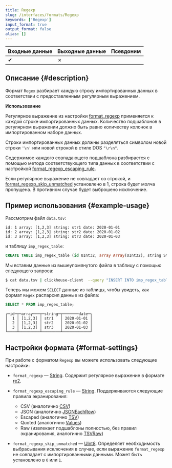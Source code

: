 ```yaml
---
title: Regexp
slug: /interfaces/formats/Regexp
keywords: ['Regexp']
input_format: true
output_format: false
alias: []
---
```


| Входные данные | Выходные данные | Псевдоним |
|----------------|----------------|-----------|
| ✔              | ✗              |           |

## Описание {#description}

Формат `Regex` разбирает каждую строку импортированных данных в соответствии с предоставленным регулярным выражением.

**Использование**

Регулярное выражение из настройки [format_regexp](/operations/settings/settings-formats.md/#format_regexp) применяется к каждой строке импортированных данных. Количество подшаблонов в регулярном выражении должно быть равно количеству колонок в импортированном наборе данных.

Строки импортированных данных должны разделяться символом новой строки `'\n'` или новой строкой в стиле DOS `"\r\n"`.

Содержимое каждого совпадающего подшаблона разбирается с помощью метода соответствующего типа данных в соответствии с настройкой [format_regexp_escaping_rule](/operations/settings/settings-formats.md/#format_regexp_escaping_rule).

Если регулярное выражение не совпадает со строкой, и [format_regexp_skip_unmatched](/operations/settings/settings-formats.md/#format_regexp_escaping_rule) установлено в 1, строка будет молча пропущена. В противном случае будет выброшено исключение.

## Пример использования {#example-usage}

Рассмотрим файл `data.tsv`:

```text title="data.tsv"
id: 1 array: [1,2,3] string: str1 date: 2020-01-01
id: 2 array: [1,2,3] string: str2 date: 2020-01-02
id: 3 array: [1,2,3] string: str3 date: 2020-01-03
```
и таблицу `imp_regex_table`:

```sql
CREATE TABLE imp_regex_table (id UInt32, array Array(UInt32), string String, date Date) ENGINE = Memory;
```

Мы вставим данные из вышеупомянутого файла в таблицу с помощью следующего запроса:

```bash
$ cat data.tsv | clickhouse-client  --query "INSERT INTO imp_regex_table SETTINGS format_regexp='id: (.+?) array: (.+?) string: (.+?) date: (.+?)', format_regexp_escaping_rule='Escaped', format_regexp_skip_unmatched=0 FORMAT Regexp;"
```

Теперь мы можем `SELECT` данные из таблицы, чтобы увидеть, как формат `Regex` распарсил данные из файла:

```sql title="Запрос"
SELECT * FROM imp_regex_table;
```

```text title="Ответ"
┌─id─┬─array───┬─string─┬───────date─┐
│  1 │ [1,2,3] │ str1   │ 2020-01-01 │
│  2 │ [1,2,3] │ str2   │ 2020-01-02 │
│  3 │ [1,2,3] │ str3   │ 2020-01-03 │
└────┴─────────┴────────┴────────────┘
```

## Настройки формата {#format-settings}

При работе с форматом `Regexp` вы можете использовать следующие настройки:

- `format_regexp` — [String](/sql-reference/data-types/string.md). Содержит регулярное выражение в формате [re2](https://github.com/google/re2/wiki/Syntax).
- `format_regexp_escaping_rule` — [String](/sql-reference/data-types/string.md). Поддерживаются следующие правила экранирования:

  - CSV (аналогично [CSV](/interfaces/formats/CSV))
  - JSON (аналогично [JSONEachRow](/interfaces/formats/JSONEachRow))
  - Escaped (аналогично [TSV](/interfaces/formats/TabSeparated))
  - Quoted (аналогично [Values](/interfaces/formats/Values))
  - Raw (извлекает подшаблоны полностью, без правил экранирования, аналогично [TSVRaw](/interfaces/formats/TabSeparated))

- `format_regexp_skip_unmatched` — [UInt8](/sql-reference/data-types/int-uint.md). Определяет необходимость выбрасывания исключения в случае, если выражение `format_regexp` не совпадает с импортированными данными. Может быть установлено в `0` или `1`.
